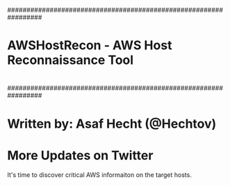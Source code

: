 #################################################################
#                                                               #  
#           AWSHostRecon - AWS Host Reconnaissance Tool         #
#                                                               #
#################################################################

#               Written by: Asaf Hecht (@Hechtov)               #
#                    More Updates on Twitter                    #

It's time to discover critical AWS informaiton on the target hosts.

